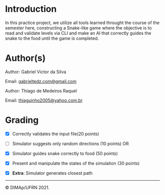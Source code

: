 # Introduction

In this practice project, we utilize all tools learned throught the course of the semester here, constructing a Snake-like game where the objective is to read and validate levels via CLI and make an AI that correctly guides the snake to the food until the game is completed. 

# Author(s)

Author: Gabriel Victor da Silva

Email: gabrieltedz.com@gmail.com

Author: Thiago de Medeiros Raquel

Email: thiaguinho2005@yahoo.com.br

# Grading
- [x] Correctly validates the input file(20 points)

- [ ] Simulator suggests only random directions (10 points)
OR
- [x] Simulator guides snake correctly to food (50 points)

- [x] Present and manipulate the states of the simulation (30 points)

- [x] **Extra**: Simulator generates closest path


--------
&copy; DIMAp/UFRN 2021.
